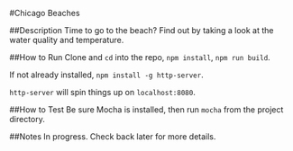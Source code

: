 #Chicago Beaches

##Description
Time to go to the beach? Find out by taking a look at the water quality and temperature.

##How to Run
Clone and `cd` into the repo, `npm install`, `npm run build`.

If not already installed, `npm install -g http-server`.

`http-server` will spin things up on `localhost:8080`.

##How to Test
Be sure Mocha is installed, then run `mocha` from the project directory.

##Notes
In progress. Check back later for more details.
